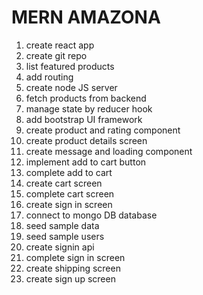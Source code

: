 # MERN AMAZONA

1. create react app
2. create git repo
3. list featured products
4. add routing
5. create node JS server
6. fetch products from backend
7. manage state by reducer hook
8. add bootstrap UI framework
9. create product and rating component
10. create product details screen
11. create message and loading component
12. implement add to cart button
13. complete add to cart
14. create cart screen
15. complete cart screen
16. create sign in screen
17. connect to mongo DB database
18. seed sample data
19. seed sample users
20. create signin api
21. complete sign in screen
22. create shipping screen
23. create sign up screen
